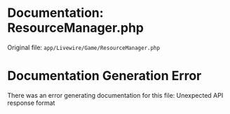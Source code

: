 # Documentation: ResourceManager.php

Original file: `app/Livewire/Game/ResourceManager.php`

# Documentation Generation Error

There was an error generating documentation for this file: Unexpected API response format